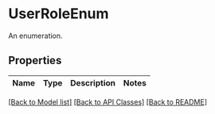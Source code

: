 # UserRoleEnum

An enumeration.
## Properties
Name | Type | Description | Notes
------------ | ------------- | ------------- | -------------

[[Back to Model list]](../README.md#documentation-for-models) [[Back to API Classes]](../README.md#documentation-for-api-endpoints) [[Back to README]](../README.md)
